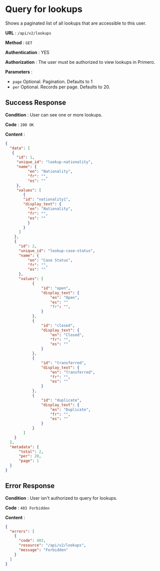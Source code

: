 # Query for lookups

Shows a paginated list of all lookups that are accessible to this user.

**URL** : `/api/v2/lookups`

**Method** : `GET`

**Authentication** : YES

**Authorization** : The user must be authorized to view lookups in Primero.

**Parameters** :

* `page` Optional. Pagination. Defaults to 1
* `per` Optional. Records per page. Defaults to 20.

## Success Response

**Condition** : User can see one or more lookups.

**Code** : `200 OK`

**Content** :

```json
{
  "data": [
   {
     "id": 1,
     "unique_id": "lookup-nationality",
     "name": {
          "en": "Nationality",
          "fr": "",
          "es": ""
     },
     "values": [
        {
        "id": "nationality1",
        "display_text": {
          "en": "Nationality",
          "fr": "",
          "es": ""
          }
        }
      ]
    },
    {
      "id": 2,
      "unique_id": "lookup-case-status",
      "name": {
          "en": "Case Status",
          "fr": "",
          "es": ""
      },
      "values": [
            {
                "id": "open",
                "display_text": {
                    "en": "Open",
                    "es": ""
                    "fr": "",
                }
            },
            {
                "id": "closed",
                "display_text": {
                    "en": "Closed",
                    "fr": "",
                    "es": ""
                }
            },
            {
                "id": "transferred",
                "display_text": {
                    "en": "Transferred",
                    "fr": "",
                    "es": ""
                }
            },
            {
                "id": "duplicate",
                "display_text": {
                    "en": "Duplicate",
                    "fr": "",
                    "es": ""
                }
            }
        ]
    }
  ],
  "metadata": {
      "total": 2,
      "per": 20,
      "page": 1
  }
}
```
## Error Response

**Condition** : User isn't authorized to query for lookups.

**Code** : `403 Forbidden`

**Content** :

```json
{
  "errors": [
    {
      "code": 403,
      "resource": "/api/v2/lookups",
      "message": "Forbidden"
    }
  ]
}
```
